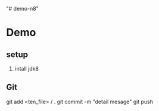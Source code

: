 "# demo-n8" 

# Demo
## setup
1. intall jdk8

## Git
git add <ten_file> / .
git commit -m "detail mesage"
git push

